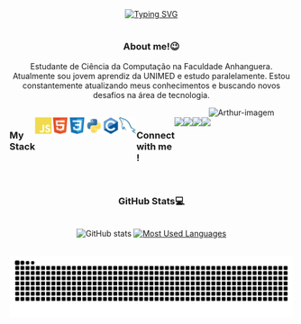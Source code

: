 <div style="text-align: center;" align="center">
  <a href="https://git.io/typing-svg">
    <img src="https://readme-typing-svg.demolab.com?font=Fira+Code&weight=500&size=22&pause=1000&color=%23E4405F&center=true&vCenter=true&random=false&width=524&lines=%E2%8A%B9+Hi!+I+am+Arthur+Albuquerque!+%CB%99%E1%B5%95%CB%99+%E2%8A%B9+" alt="Typing SVG">
  </a>
</div>

#

</div>
<div style="text-align: center;" align="center">
  <h3> About me!😉 </h3>
  <p align="center"> Estudante de Ciência da Computação na Faculdade Anhanguera. Atualmente sou jovem aprendiz da UNIMED e estudo paralelamente. Estou constantemente atualizando meus conhecimentos e buscando novos desafios na área de tecnologia.</p>
</div>
<img align="right" alt="Arthur-imagem" height="150" width="150" src="https://github.com/user-attachments/assets/57e1945a-ac06-4de0-937b-950dac7a6eb1">


<br>


<div style="display: flex; justify-content: flex-start; ">
  <h3 align="left"> My Stack</h3>
  <img alt="Arthur-Js" height="30" width="40" src="https://raw.githubusercontent.com/devicons/devicon/master/icons/javascript/javascript-plain.svg">
  <img alt="Arthur-HTML" height="30" width="40" src="https://raw.githubusercontent.com/devicons/devicon/master/icons/html5/html5-original.svg">
  <img alt="Arthur-CSS" height="30" width="40" src="https://raw.githubusercontent.com/devicons/devicon/master/icons/css3/css3-original.svg">
  <img alt="Arthur-Python" height="30" width="40" src="https://raw.githubusercontent.com/devicons/devicon/master/icons/python/python-original.svg">
  <img alt="Arthur-C" height="30" width="40" src="https://raw.githubusercontent.com/devicons/devicon/master/icons/c/c-original.svg">
  <img alt="Arthur-MySql" height="30" width="40" src="https://raw.githubusercontent.com/devicons/devicon/master/icons/mysql/mysql-original.svg">
  
  <br>
  <h3> Connect with me !</h3>
  <a href="https://www.youtube.com/@arlaxy6946" target="_blank"><img src="https://img.shields.io/badge/YouTube-000000?style=for-the-badge&logo=youtube&logoColor=ff3170" target="_blank"></a>
  <a href="https://www.instagram.com/arlaxy10/" target="_blank"><img src="https://img.shields.io/badge/-Instagram-%23E4405F?style=for-the-badge&logo=instagram&logoColor=white" target="_blank"></a>
  <a href = "mailto:arthuraadeoliveira@gmail.com"><img src="https://img.shields.io/badge/-Gmail-ff3170?style=for-the-badge&logo=gmail&logoColor=white" target="_blank"></a>
  <a href="https://www.linkedin.com/in/arthur-albuquerque-a658b4266/" target="_blank"><img src="https://img.shields.io/badge/-LinkedIn-000000?style=for-the-badge&logo=linkedin&logoColor=ff3170" target="_blank"></a> 
</div>

#

<div style="text-align: center;" align="center">
  <h3>  GitHub Stats💻</h3>
  <br>
  <img src="https://github-readme-stats-git-masterrstaa-rickstaa.vercel.app/api?username=ArthurArlaxy&hide_title=true&show_icons=true&include_all_commits=false&count_private=true&line_height=25&hide=issues&bg_color=000&title_color=ff3170&text_color=FFF&border_radius=3&border_color=ff3170&icon_color=ff3170&theme=jolly" alt="GitHub stats">

  <a href="https://github.com/ArthurArlaxy/github-readme-stats">
    <img src="https://github-readme-stats-git-masterrstaa-rickstaa.vercel.app/api/top-langs/?username=ArthurArlaxy&line_height=10&card_width=290&layout=compact&hide_title=false&count_private=true&langs_count=4&show_icons=true&title_color=FFF&bg_color=000&text_color=FFF&border_radius=3&border_color=ff3170&count_private=true" alt="Most Used Languages">
  </a>

</div>

 ##
 
<picture align="center">
  <source media="(prefers-color-scheme: dark)" srcset="https://raw.githubusercontent.com/ArthurArlaxy/ArthurArlaxy/output/github-contribution-grid-snake-dark.svg">
  <source media="(prefers-color-scheme: light)" srcset="https://raw.githubusercontent.com/ArthurArlaxy/ArthurArlaxy/output/github-contribution-grid-snake-dark.svg">
  <img align="center" alt="github contribution grid snake animation" src="https://raw.githubusercontent.com/ArthurArlaxy/ArthurArlaxy/output/github-contribution-grid-snake.svg">
</picture>
